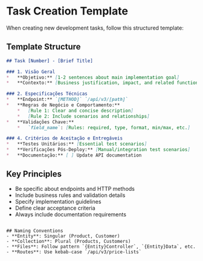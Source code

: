 # Task Creation Template

When creating new development tasks, follow this structured template:

## Template Structure
```markdown
## Task [Number] - [Brief Title]

### 1. Visão Geral
*   **Objetivo:** [1-2 sentences about main implementation goal]
*   **Contexto:** [Business justification, impact, and related functionalities]

### 2. Especificações Técnicas
*   **Endpoint:** `[METHOD]` `/api/v3/[path]`
*   **Regras de Negócio e Comportamento:**
    *   [Rule 1: Clear and concise description]
    *   [Rule 2: Include scenarios and relationships]
*   **Validações Chave:**
    *   `field_name`: [Rules: required, type, format, min/max, etc.]

### 4. Critérios de Aceitação e Entregáveis
*   **Testes Unitários:** [Essential test scenarios]
*   **Verificações Pós-Deploy:** [Manual/integration test scenarios]
*   **Documentação:** [ ] Update API documentation
```

## Key Principles
- Be specific about endpoints and HTTP methods
- Include business rules and validation details
- Specify implementation guidelines
- Define clear acceptance criteria
- Always include documentation requirements
```

## Naming Conventions
- **Entity**: Singular (Product, Customer)
- **Collection**: Plural (Products, Customers)  
- **Files**: Follow pattern `{Entity}Controller`, `{Entity}Data`, etc.
- **Routes**: Use kebab-case `/api/v3/price-lists`
